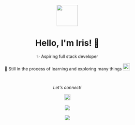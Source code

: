 <div align="center"> 
  <img src="https://c.tenor.com/906nGAL7Xw0AAAAi/mochi-peachcat-cute-cat.gif" width="70px">
</div>

<h1 align="center"><b>Hello, I'm Iris! 👋 </b> </h1>

<p align="center">✨ Aspiring full stack developer</p>
<p align="center">🌱 Still in the process of learning and exploring many things <img src="https://c.tenor.com/I6kN-6X7nhAAAAAj/loading-buffering.gif" height="23px"></p>

<br>


<div align="center"> 
  <p align="center"><i>Let's connect!</i></p>
  <a href="https://www.linkedin.com/in/iris-yan" target="_blank">
    <img src="https://cdn-icons-png.flaticon.com/512/174/174857.png" width="20px" alt="Iris's LinkedIn">
  </a>
</div>

<br>

<div align="center">
  <img src="https://github-readme-stats.vercel.app/api/top-langs/?username=irisyann&show_icons=true&theme=radical&layout=compact&hide=css">
</div>
<br>

<div align="center">
  <img src="https://github-readme-stats.vercel.app/api?username=irisyann&show_icons=true&theme=radical">
</div>
<br>


